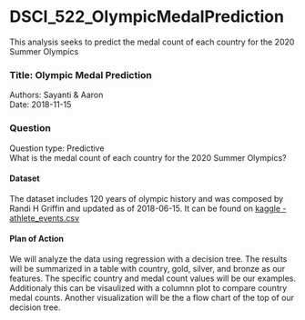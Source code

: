 # DSCI_522_OlympicMedalPrediction
This analysis seeks to predict the medal count of each country for the 2020 Summer Olympics

### Title: Olympic Medal Prediction
Authors: Sayanti & Aaron  
Date: 2018-11-15

### Question
Question type: Predictive  
What is the medal count of each country for the 2020 Summer Olympics?

#### Dataset
The dataset includes 120 years of olympic history and was composed by Randi H Griffin and updated as of 2018-06-15.
It can be found on [kaggle - athlete_events.csv](https://www.kaggle.com/heesoo37/120-years-of-olympic-history-athletes-and-results)

#### Plan of Action
We will analyze the data using regression with a decision tree. The results will be summarized in a table with country, gold, silver, and bronze as our features. The specific country and medal count values will be our examples. Additionaly this can be visaulized with a columnn plot to compare country medal counts. Another visualization will be the a flow chart of the top of our decision tree.
